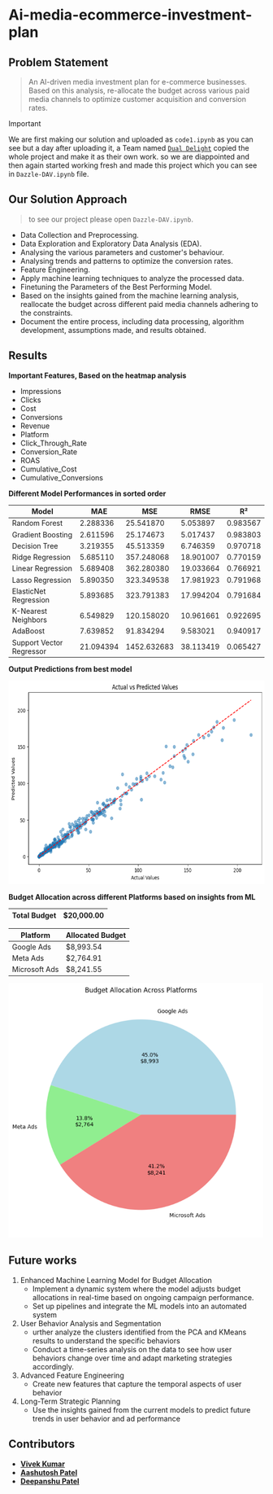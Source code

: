 # Ai-media-ecommerce-investment-plan
## Problem Statement
> 
> An AI-driven media investment plan for e-commerce businesses. Based on this analysis, re-allocate the budget across various paid media channels to optimize customer acquisition and conversion rates.

> [!IMPORTANT]  
> We are first making our solution and uploaded as `code1.ipynb` as you can see but a day after uploading it, a Team named [`Dual Delight`](https://github.com/SAGARGAUD01/AI-Driven-Media-Investment-Plan-) copied the whole project and make it as their own work. so we are diappointed and then again started working fresh and made this project which you can see in `Dazzle-DAV.ipynb` file.

## Our Solution Approach 
> to see our project please open `Dazzle-DAV.ipynb`.
- Data Collection and Preprocessing.
- Data Exploration and Exploratory Data Analysis (EDA).
- Analysing the various parameters and customer's behaviour.
- Analysing trends and patterns to optimize the conversion rates.
- Feature Engineering.
- Apply machine learning techniques to analyze the processed data.
- Finetuning the Parameters of the Best Performing Model.
- Based on the insights gained from the machine learning analysis, reallocate the budget across different paid media channels adhering to the constraints.
- Document the entire process, including data processing, algorithm development, assumptions made, and results obtained.
  
## Results
**Important Features, Based on the heatmap analysis**
* Impressions
* Clicks
* Cost
* Conversions
* Revenue
* Platform
* Click_Through_Rate
* Conversion_Rate
* ROAS
* Cumulative_Cost
* Cumulative_Conversions
  
**Different Model Performances in sorted order**
  
| Model                   | MAE       | MSE         | RMSE      | R²       |
|-------------------------|-----------|-------------|-----------|-----------|
| Random Forest            | 2.288336  | 25.541870   | 5.053897  | 0.983567  |
| Gradient Boosting        | 2.611596  | 25.174673   | 5.017437  | 0.983803  |
| Decision Tree            | 3.219355  | 45.513359   | 6.746359  | 0.970718  |
| Ridge Regression         | 5.685110  | 357.248068  | 18.901007 | 0.770159  |
| Linear Regression        | 5.689408  | 362.280380  | 19.033664 | 0.766921  |
| Lasso Regression         | 5.890350  | 323.349538  | 17.981923 | 0.791968  |
| ElasticNet Regression    | 5.893685  | 323.791383  | 17.994204 | 0.791684  |
| K-Nearest Neighbors      | 6.549829  | 120.158020  | 10.961661 | 0.922695  |
| AdaBoost                 | 7.639852  | 91.834294   | 9.583021  | 0.940917  |
| Support Vector Regressor | 21.094394 | 1452.632683 | 38.113419 | 0.065427  |

**Output Predictions from best model**

<img src="output.png" alt="Output Prediction" style="height:400px;" />

**Budget Allocation across different Platforms based on insights from ML**

| Total Budget | $20,000.00      |
|--------------|-----------------|

| Platform       | Allocated Budget |
|----------------|------------------|
| Google Ads     | $8,993.54        |
| Meta Ads       | $2,764.91        |
| Microsoft Ads  | $8,241.55        |

<img src="budget_allocation.png" alt="Output Prediction" style="height:500px;" />

## Future works

1. Enhanced Machine Learning Model for Budget Allocation
    - Implement a dynamic system where the model adjusts budget allocations in real-time based on ongoing campaign performance.
    - Set up pipelines and integrate the ML models into an automated system
2. User Behavior Analysis and Segmentation
    - urther analyze the clusters identified from the PCA and KMeans results to understand the specific behaviors
    - Conduct a time-series analysis on the data to see how user behaviors change over time and adapt marketing strategies accordingly.
3. Advanced Feature Engineering
    - Create new features that capture the temporal aspects of user behavior
4. Long-Term Strategic Planning
    - Use the insights gained from the current models to predict future trends in user behavior and ad performance

## Contributors

- **[Vivek Kumar](https://github.com/NITRR-Vivek)**
- **[Aashutosh Patel](https://github.com/AashuPatel)**
- **[Deepanshu Patel](https://github.com/Deepanshu9229)**
